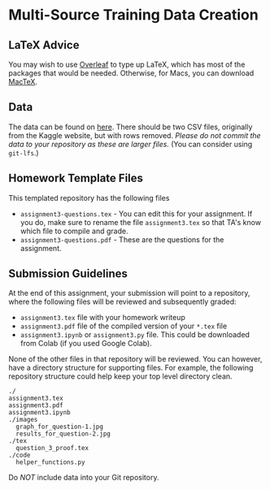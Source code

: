 # Multi-Source Training Data Creation

## LaTeX Advice

You may wish to use [Overleaf](http://www.overleaf.com) to type up LaTeX, which has most of the packages that would be needed. Otherwise, for Macs, you can download [MacTeX](https://www.tug.org/mactex/).

## Data

The data can be found on [here](https://course.ccs.neu.edu/cs6220/homework-3/). There should be two CSV files, originally from the Kaggle website, but with rows removed. *Please do not commit the data to your repository as these are larger files.* (You can consider using `git-lfs`.)

## Homework Template Files

This templated repository has the following files

* `assignment3-questions.tex` - You can edit this for your assignment. If you do, make sure to rename the file `assignment3.tex` so that TA's know which file to compile and grade.
* `assignment3-questions.pdf` - These are the questions for the assignment. 

## Submission Guidelines

At the end of this assignment, your submission will point to a repository, where the following files will be reviewed and subsequently graded:

* `assignment3.tex` file with your homework writeup
* `assignment3.pdf` file of the compiled version of your `*.tex` file
* `assignment3.ipynb` or `assignment3.py` file. This could be downloaded from Colab (if you used Google Colab).

None of the other files in that repository will be reviewed. You can however, have a directory structure for supporting files. For example, the following repository structure could help keep your top level directory clean.

```
./
assignment3.tex
assignment3.pdf
assignment3.ipynb
./images
  graph_for_question-1.jpg
  results_for_question-2.jpg
./tex
  question_3_proof.tex
./code
  helper_functions.py
```

Do _NOT_ include data into your Git repository.
